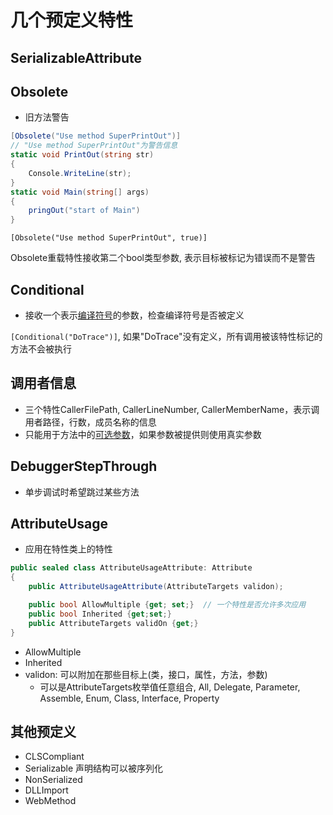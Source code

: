 # 几个预定义特性

## SerializableAttribute

## Obsolete

- 旧方法警告

```c#
[Obsolete("Use method SuperPrintOut")]
// "Use method SuperPrintOut"为警告信息
static void PrintOut(string str)
{
    Console.WriteLine(str);
}
static void Main(string[] args)
{
    pringOut("start of Main")
}
```

`[Obsolete("Use method SuperPrintOut", true)]`

Obsolete重载特性接收第二个bool类型参数, 表示目标被标记为错误而不是警告

## Conditional  

- 接收一个表示[编译符号](csharp-preprocess.md)的参数，检查编译符号是否被定义

`[Conditional("DoTrace")]`, 如果"DoTrace"没有定义，所有调用被该特性标记的方法不会被执行

## 调用者信息

- 三个特性CallerFilePath, CallerLineNumber, CallerMemberName，表示调用者路径，行数，成员名称的信息
- 只能用于方法中的[可选参数](csharp-method.md)，如果参数被提供则使用真实参数

## DebuggerStepThrough

- 单步调试时希望跳过某些方法

## AttributeUsage

- 应用在特性类上的特性

```c#
public sealed class AttributeUsageAttribute: Attribute
{
    public AttributeUsageAttribute(AttributeTargets validon);

    public bool AllowMultiple {get; set;}  // 一个特性是否允许多次应用
    public bool Inherited {get;set;}
    public AttributeTargets validOn {get;}
}
```

- AllowMultiple
- Inherited
- validon: 可以附加在那些目标上(类，接口，属性，方法，参数)
  - 可以是AttributeTargets枚举值任意组合, All, Delegate, Parameter, Assemble, Enum, Class, Interface, Property

## 其他预定义

- CLSCompliant
- Serializable 声明结构可以被序列化
- NonSerialized
- DLLImport
- WebMethod
